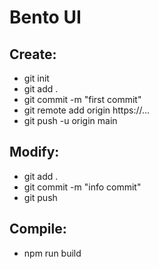 # Bento UI

## Create:

- git init
- git add .
- git commit -m "first commit"
- git remote add origin https://...
- git push -u origin main

## Modify:

- git add .
- git commit -m "info commit"
- git push

## Compile:

- npm run build
